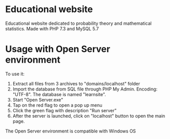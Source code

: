 # Educational website
Educational website dedicated to probability theory and mathematical statistics.
Made with PHP 7.3 and MySQL 5.7

# Usage with Open Server environment

To use it:
1. Extract all files from 3 archives to "domains/localhost" folder
2. Import the database from SQL file through PHP My Admin. Encoding: "UTF-8". The database is named "learnsite".
3. Start "Open Server.exe"
4. Tap on the red flag to open a pop up menu
5. Click the green flag with description "Run server"
6. After the server is launched, click on "localhost" button to open the main page.

The Open Server environment is compatible with Windows OS
